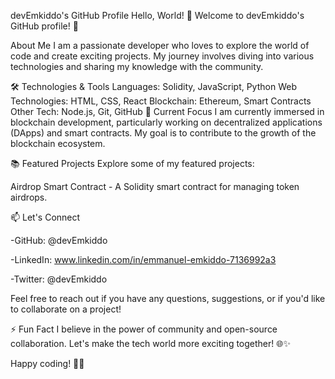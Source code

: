 devEmkiddo's GitHub Profile
Hello, World! 👋
Welcome to devEmkiddo's GitHub profile! 🚀

About Me
I am a passionate developer who loves to explore the world of code and create exciting projects. My journey involves diving into various technologies and sharing my knowledge with the community.

🛠️ Technologies & Tools
Languages: Solidity, JavaScript, Python
Web Technologies: HTML, CSS, React
Blockchain: Ethereum, Smart Contracts
Other Tech: Node.js, Git, GitHub
🌱 Current Focus
I am currently immersed in blockchain development, particularly working on decentralized applications (DApps) and smart contracts. My goal is to contribute to the growth of the blockchain ecosystem.

📚 Featured Projects
Explore some of my featured projects:

Airdrop Smart Contract - A Solidity smart contract for managing token airdrops.

📫 Let's Connect

-GitHub: @devEmkiddo

-LinkedIn:  www.linkedin.com/in/emmanuel-emkiddo-7136992a3

-Twitter: @devEmkiddo

Feel free to reach out if you have any questions, suggestions, or if you'd like to collaborate on a project!

⚡ Fun Fact
I believe in the power of community and open-source collaboration. Let's make the tech world more exciting together! 🌐✨

Happy coding! 🚀✨
